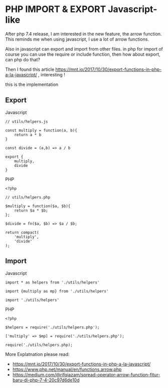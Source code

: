 # PHP IMPORT & EXPORT Javascript-like

After php 7.4 release, I am interested in the new feature, the arrow function. This reminds me when using javascript, I use a lot of arrow functions.

Also in javascript can export and import from other files. in php for import of course you can use the require or include function, then how about export, can php do that?

Then I found this article https://mnt.io/2017/10/30/export-functions-in-php-a-la-javascript/ , interesting !

this is the implementation

## Export

Javascript

```
// utils/helpers.js

const multiply = function(a, b){
    return a * b
}

const divide = (a,b) => a / b

export {
    multiply,
    divide
}
```

PHP
```
<?php

// utils/helpers.php

$multiply = function($a, $b){
    return $a * $b;
};

$divide = fn($a, $b) => $a / $b;

return compact(
    'multiply',
    'divide'
);
```

## Import
Javascript
```
import * as helpers from './utils/helpers'

import {multiply as mp} from './utils/helpers'

import './utils/helpers'
```

PHP
```
<?php

$helpers = require('./utils/helpers.php');

['multiply' => $mp] = require('./utils/helpers.php');

require('./utils/helpers.php);
```

More Explatnation please read:
- https://mnt.io/2017/10/30/export-functions-in-php-a-la-javascript/
- https://www.php.net/manual/en/functions.arrow.php
- https://medium.com/@rifqiazam/spread-operator-arrow-function-fitur-baru-di-php-7-4-20c97d6de10d